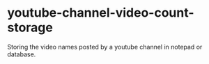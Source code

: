 # youtube-channel-video-count-storage
Storing the video names posted by a youtube channel in notepad or database.
